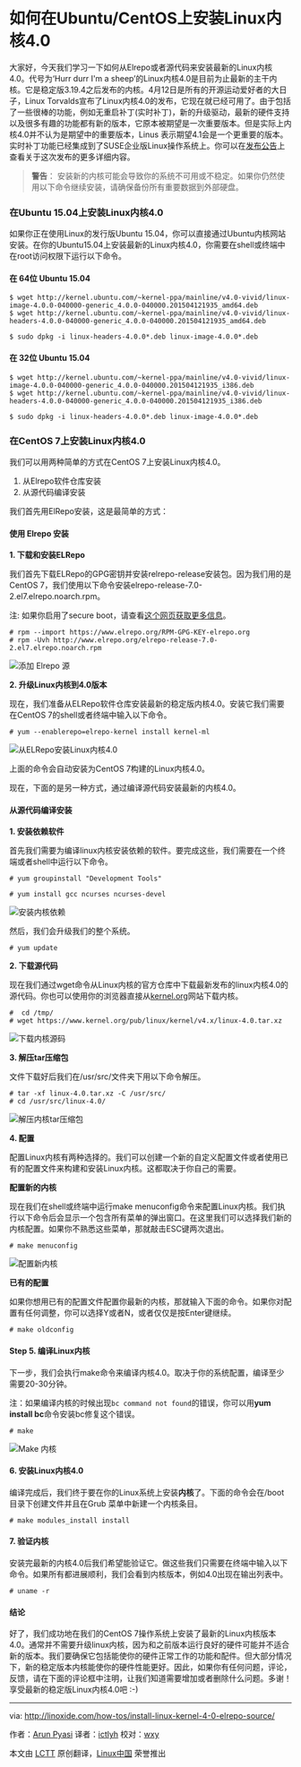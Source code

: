 如何在Ubuntu/CentOS上安装Linux内核4.0
================================================================================
大家好，今天我们学习一下如何从Elrepo或者源代码来安装最新的Linux内核4.0。代号为‘Hurr durr I'm a sheep’的Linux内核4.0是目前为止最新的主干内核。它是稳定版3.19.4之后发布的内核。4月12日是所有的开源运动爱好者的大日子，Linux Torvalds宣布了Linux内核4.0的发布，它现在就已经可用了。由于包括了一些很棒的功能，例如无重启补丁(实时补丁)，新的升级驱动，最新的硬件支持以及很多有趣的功能都有新的版本，它原本被期望是一次重要版本。但是实际上内核4.0并不认为是期望中的重要版本，Linus 表示期望4.1会是一个更重要的版本。实时补丁功能已经集成到了SUSE企业版Linux操作系统上。你可以在[发布公告][1]上查看关于这次发布的更多详细内容。

> **警告**： 安装新的内核可能会导致你的系统不可用或不稳定。如果你仍然使用以下命令继续安装，请确保备份所有重要数据到外部硬盘。

### 在Ubuntu 15.04上安装Linux内核4.0 ###

如果你正在使用Linux的发行版Ubuntu 15.04，你可以直接通过Ubuntu内核网站安装。在你的Ubuntu15.04上安装最新的Linux内核4.0，你需要在shell或终端中在root访问权限下运行以下命令。

#### 在 64位 Ubuntu 15.04 ####

	$ wget http://kernel.ubuntu.com/~kernel-ppa/mainline/v4.0-vivid/linux-image-4.0.0-040000-generic_4.0.0-040000.201504121935_amd64.deb
    $ wget http://kernel.ubuntu.com/~kernel-ppa/mainline/v4.0-vivid/linux-headers-4.0.0-040000-generic_4.0.0-040000.201504121935_amd64.deb

    $ sudo dpkg -i linux-headers-4.0.0*.deb linux-image-4.0.0*.deb

#### 在 32位 Ubuntu 15.04 ####

	$ wget http://kernel.ubuntu.com/~kernel-ppa/mainline/v4.0-vivid/linux-image-4.0.0-040000-generic_4.0.0-040000.201504121935_i386.deb
    $ wget http://kernel.ubuntu.com/~kernel-ppa/mainline/v4.0-vivid/linux-headers-4.0.0-040000-generic_4.0.0-040000.201504121935_i386.deb

    $ sudo dpkg -i linux-headers-4.0.0*.deb linux-image-4.0.0*.deb

### 在CentOS 7上安装Linux内核4.0 ###

我们可以用两种简单的方式在CentOS 7上安装Linux内核4.0。

1. 从Elrepo软件仓库安装
1. 从源代码编译安装

我们首先用ElRepo安装，这是最简单的方式：

#### 使用 Elrepo 安装 ####

**1. 下载和安装ELRepo**

我们首先下载ELRepo的GPG密钥并安装relrepo-release安装包。因为我们用的是CentOS 7，我们使用以下命令安装elrepo-release-7.0-2.el7.elrepo.noarch.rpm。

注: 如果你启用了secure boot，请查看[这个网页获取更多信息][2]。

    # rpm --import https://www.elrepo.org/RPM-GPG-KEY-elrepo.org
    # rpm -Uvh http://www.elrepo.org/elrepo-release-7.0-2.el7.elrepo.noarch.rpm

![添加 Elrepo 源](http://blog.linoxide.com/wp-content/uploads/2015/04/adding-elrepo.png)

**2. 升级Linux内核到4.0版本**

现在，我们准备从ELRepo软件仓库安装最新的稳定版内核4.0。安装它我们需要在CentOS 7的shell或者终端中输入以下命令。

    # yum --enablerepo=elrepo-kernel install kernel-ml

![从ELRepo安装Linux内核4.0](http://blog.linoxide.com/wp-content/uploads/2015/04/installing-kernel-4-0-elrepo.png)

上面的命令会自动安装为CentOS 7构建的Linux内核4.0。

现在，下面的是另一种方式，通过编译源代码安装最新的内核4.0。

#### 从源代码编译安装 ####

**1. 安装依赖软件**

首先我们需要为编译linux内核安装依赖的软件。要完成这些，我们需要在一个终端或者shell中运行以下命令。

    # yum groupinstall "Development Tools"

    # yum install gcc ncurses ncurses-devel

![安装内核依赖](http://blog.linoxide.com/wp-content/uploads/2015/04/installing-dependencies.png)

然后，我们会升级我们的整个系统。

    # yum update

**2. 下载源代码**

现在我们通过wget命令从Linux内核的官方仓库中下载最新发布的linux内核4.0的源代码。你也可以使用你的浏览器直接从[kernel.org][3]网站下载内核。

    #  cd /tmp/
    # wget https://www.kernel.org/pub/linux/kernel/v4.x/linux-4.0.tar.xz

![下载内核源码](http://blog.linoxide.com/wp-content/uploads/2015/04/download-kernel-source.png)

**3. 解压tar压缩包**

文件下载好后我们在/usr/src/文件夹下用以下命令解压。

    # tar -xf linux-4.0.tar.xz -C /usr/src/
    # cd /usr/src/linux-4.0/

![解压内核tar压缩包](http://blog.linoxide.com/wp-content/uploads/2015/04/extracting-kernel-tarball.png)

**4. 配置**

配置Linux内核有两种选择的。我们可以创建一个新的自定义配置文件或者使用已有的配置文件来构建和安装Linux内核。这都取决于你自己的需要。

**配置新的内核**

现在我们在shell或终端中运行make menuconfig命令来配置Linux内核。我们执行以下命令后会显示一个包含所有菜单的弹出窗口。在这里我们可以选择我们新的内核配置。如果你不熟悉这些菜单，那就敲击ESC键两次退出。

    # make menuconfig

![配置新内核](http://blog.linoxide.com/wp-content/uploads/2015/04/configuring-new-kernel-config.png)

**已有的配置**

如果你想用已有的配置文件配置你最新的内核，那就输入下面的命令。如果你对配置有任何调整，你可以选择Y或者N，或者仅仅是按Enter键继续。

    # make oldconfig

#### Step 5. 编译Linux内核 ####

下一步，我们会执行make命令来编译内核4.0。取决于你的系统配置，编译至少需要20-30分钟。

注：如果编译内核的时候出现`bc command not found`的错误，你可以用**yum install bc**命令安装bc修复这个错误。

    # make

![Make 内核](http://blog.linoxide.com/wp-content/uploads/2015/04/make-kernel.png)

#### 6. 安装Linux内核4.0 ####

编译完成后，我们终于要在你的Linux系统上安装**内核**了。下面的命令会在/boot目录下创建文件并且在Grub 菜单中新建一个内核条目。

    # make modules_install install

#### 7. 验证内核 ####

安装完最新的内核4.0后我们希望能验证它。做这些我们只需要在终端中输入以下命令。如果所有都进展顺利，我们会看到内核版本，例如4.0出现在输出列表中。

    # uname -r

#### 结论 ####

好了，我们成功地在我们的CentOS 7操作系统上安装了最新的Linux内核版本4.0。通常并不需要升级linux内核，因为和之前版本运行良好的硬件可能并不适合新的版本。我们要确保它包括能使你的硬件正常工作的功能和配件。但大部分情况下，新的稳定版本内核能使你的硬件性能更好。因此，如果你有任何问题，评论，反馈，请在下面的评论框中注明，让我们知道需要增加或者删除什么问题。多谢！享受最新的稳定版Linux内核4.0吧 :-)

--------------------------------------------------------------------------------

via: http://linoxide.com/how-tos/install-linux-kernel-4-0-elrepo-source/

作者：[Arun Pyasi][a]
译者：[ictlyh](https://github.com/ictlyh)
校对：[wxy](https://github.com/wxy)

本文由 [LCTT](https://github.com/LCTT/TranslateProject) 原创翻译，[Linux中国](http://linux.cn/) 荣誉推出

[a]:http://linoxide.com/author/arunp/
[1]:http://linux.cn/article-5259-1.html
[2]:http://elrepo.org/tiki/SecureBootKey
[3]:http://kernel.org/